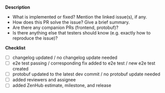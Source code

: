 **Description**

* What is implemented or fixed? Mention the linked issue(s), if any.
* How does this PR solve the issue? Give a brief summary.
* Are there any companion PRs (frontend, protobuf)?
* Is there anything else that testers should know (e.g. exactly how to reproduce the issue)?

**Checklist**

- [ ] changelog updated / no changelog update needed
- [ ] e2e test passing / corresponding fix added to e2e test / new e2e test created
- [ ] protobuf updated to the latest dev commit / no protobuf update needed
- [ ] added reviewers and assignee
- [ ] added ZenHub estimate, milestone, and release
